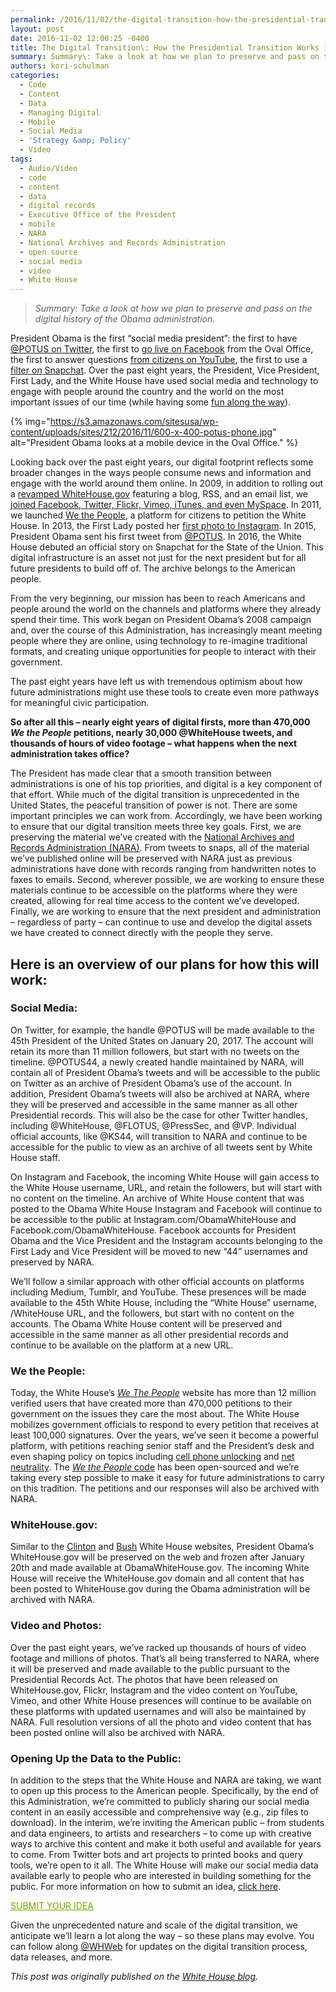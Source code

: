 ```yaml
---
permalink: /2016/11/02/the-digital-transition-how-the-presidential-transition-works-in-the-social-media-age/
layout: post
date: 2016-11-02 12:00:25 -0400
title: The Digital Transition\: How the Presidential Transition Works in the Social Media Age
summary: Summary\: Take a look at how we plan to preserve and pass on the digital history of the Obama administration. President Obama is the first &ldquo;social media president&rdquo;\: the first to have @POTUS on Twitter, the first to go live on Facebook from the Oval Office, the first to answer questions from citizens on YouTube,
authors: kori-schulman
categories:
  - Code
  - Content
  - Data
  - Managing Digital
  - Mobile
  - Social Media
  - 'Strategy &amp; Policy'
  - Video
tags:
  - Audio/Video
  - code
  - content
  - data
  - digital records
  - Executive Office of the President
  - mobile
  - NARA
  - National Archives and Records Administration
  - open source
  - social media
  - video
  - White House
---
```


> _Summary: Take a look at how we plan to preserve and pass on the digital history of the Obama administration._

President Obama is the first “social media president”: the first to have [@POTUS on Twitter](https://twitter.com/potus/status/600324682190053376?lang=en), the first to [go live on Facebook](https://www.facebook.com/potus/videos/443819269141252) from the Oval Office, the first to answer questions [from citizens on YouTube](https://www.youtube.com/watch?v=0pqzNJYzh7I), the first to use a [filter on Snapchat](https://www.youtube.com/watch?v=OIDEGN4Js40). Over the past eight years, the President, Vice President, First Lady, and the White House have used social media and technology to engage with people around the country and the world on the most important issues of our time (while having some [fun along the way](https://twitter.com/POTUS/status/763744742072913920)).

{% img="https://s3.amazonaws.com/sitesusa/wp-content/uploads/sites/212/2016/11/600-x-400-potus-phone.jpg" alt="President Obama looks at a mobile device in the Oval Office." %}

Looking back over the past eight years, our digital footprint reflects some broader changes in the ways people consume news and information and engage with the world around them online. In 2009, in addition to rolling out a [revamped WhiteHouse.gov](https://www.whitehouse.gov/blog/2009/01/20/change-has-come-whitehousegov) featuring a blog, RSS, and an email list, we [joined Facebook, Twitter, Flickr, Vimeo, iTunes, and even MySpace](https://www.whitehouse.gov/blog/2009/05/01/whitehouse-20). In 2011, we launched [We the People](https://petitions.whitehouse.gov/), a platform for citizens to petition the White House. In 2013, the First Lady posted her [first photo to Instagram](https://www.instagram.com/p/bD8tjjPZPm/?taken-by=michelleobama). In 2015, President Obama sent his first tweet from [@POTUS](https://twitter.com/potus/status/600324682190053376?lang=en). In 2016, the White House debuted an official story on Snapchat for the State of the Union. This digital infrastructure is an asset not just for the next president but for all future presidents to build off of. The archive belongs to the American people.

From the very beginning, our mission has been to reach Americans and people around the world on the channels and platforms where they already spend their time. This work began on President Obama’s 2008 campaign and, over the course of this Administration, has increasingly meant meeting people where they are online, using technology to re-imagine traditional formats, and creating unique opportunities for people to interact with their government.

The past eight years have left us with tremendous optimism about how future administrations might use these tools to create even more pathways for meaningful civic participation.

**So after all this – nearly eight years of digital firsts, more than 470,000 _We the People_ petitions, nearly 30,000 @WhiteHouse tweets, and thousands of hours of video footage – what happens when the next administration takes office?** 

The President has made clear that a smooth transition between administrations is one of his top priorities, and digital is a key component of that effort. While much of the digital transition is unprecedented in the United States, the peaceful transition of power is not. There are some important principles we can work from. Accordingly, we have been working to ensure that our digital transition meets three key goals. First, we are preserving the material we’ve created with the [National Archives and Records Administration (NARA)](https://www.archives.gov/era). From tweets to snaps, all of the material we’ve published online will be preserved with NARA just as previous administrations have done with records ranging from handwritten notes to faxes to emails. Second, wherever possible, we are working to ensure these materials continue to be accessible on the platforms where they were created, allowing for real time access to the content we’ve developed. Finally, we are working to ensure that the next president and administration – regardless of party – can continue to use and develop the digital assets we have created to connect directly with the people they serve.

## Here is an overview of our plans for how this will work:

### Social Media:

On Twitter, for example, the handle @POTUS will be made available to the 45th President of the United States on January 20, 2017. The account will retain its more than 11 million followers, but start with no tweets on the timeline. @POTUS44, a newly created handle maintained by NARA, will contain all of President Obama’s tweets and will be accessible to the public on Twitter as an archive of President Obama’s use of the account. In addition, President Obama’s tweets will also be archived at NARA, where they will be preserved and accessible in the same manner as all other Presidential records. This will also be the case for other Twitter handles, including @WhiteHouse, @FLOTUS, @PressSec, and @VP. Individual official accounts, like @KS44, will transition to NARA and continue to be accessible for the public to view as an archive of all tweets sent by White House staff.

On Instagram and Facebook, the incoming White House will gain access to the White House username, URL, and retain the followers, but will start with no content on the timeline. An archive of White House content that was posted to the Obama White House Instagram and Facebook will continue to be accessible to the public at Instagram.com/ObamaWhiteHouse and Facebook.com/ObamaWhiteHouse. Facebook accounts for President Obama and the Vice President and the Instagram accounts belonging to the First Lady and Vice President will be moved to new “44” usernames and preserved by NARA.

We’ll follow a similar approach with other official accounts on platforms including Medium, Tumblr, and YouTube. These presences will be made available to the 45th White House, including the “White House” username, /WhiteHouse URL, and the followers, but start with no content on the accounts. The Obama White House content will be preserved and accessible in the same manner as all other presidential records and continue to be available on the platform at a new URL.

### We the People:

Today, the White House’s [_We The People_](https://petitions.whitehouse.gov/) website has more than 12 million verified users that have created more than 470,000 petitions to their government on the issues they care the most about. The White House mobilizes government officials to respond to every petition that receives at least 100,000 signatures. Over the years, we’ve seen it become a powerful platform, with petitions reaching senior staff and the President’s desk and even shaping policy on topics including [cell phone unlocking](https://www.whitehouse.gov/blog/2014/08/15/heres-how-cell-phone-unlocking-became-legal) and [net neutrality](https://www.whitehouse.gov/net-neutrality). The [_We the People_ code](https://petitions.whitehouse.gov/developers) has been open-sourced and we’re taking every step possible to make it easy for future administrations to carry on this tradition. The petitions and our responses will also be archived with NARA.

### WhiteHouse.gov:

Similar to the [Clinton](https://clinton4.nara.gov/) and [Bush](https://georgewbush-whitehouse.archives.gov/) White House websites, President Obama’s WhiteHouse.gov will be preserved on the web and frozen after January 20th and made available at ObamaWhiteHouse.gov. The incoming White House will receive the WhiteHouse.gov domain and all content that has been posted to WhiteHouse.gov during the Obama administration will be archived with NARA.

### Video and Photos:

Over the past eight years, we’ve racked up thousands of hours of video footage and millions of photos. That’s all being transferred to NARA, where it will be preserved and made available to the public pursuant to the Presidential Records Act. The photos that have been released on WhiteHouse.gov, Flickr, Instagram and the video content on YouTube, Vimeo, and other White House presences will continue to be available on these platforms with updated usernames and will also be maintained by NARA. Full resolution versions of all the photo and video content that has been posted online will also be archived with NARA.

### Opening Up the Data to the Public:

In addition to the steps that the White House and NARA are taking, we want to open up this process to the American people. Specifically, by the end of this Administration, we&#8217;re committed to publicly sharing our social media content in an easily accessible and comprehensive way (e.g., zip files to download). In the interim, we&#8217;re inviting the American public – from students and data engineers, to artists and researchers – to come up with creative ways to archive this content and make it both useful and available for years to come. From Twitter bots and art projects to printed books and query tools, we’re open to it all. The White House will make our social media data available early to people who are interested in building something for the public. For more information on how to submit an idea, [click here](https://www.whitehouse.gov/participate/opening-our-data-public).

<a class="button" style="color: #72ab00" href="https://www.whitehouse.gov/participate/opening-our-data-public" target="_self">SUBMIT YOUR IDEA</a>

Given the unprecedented nature and scale of the digital transition, we anticipate we’ll learn a lot along the way – so these plans may evolve. You can follow along [@WHWeb](https://twitter.com/whweb) for updates on the digital transition process, data releases, and more.

_This post was originally published on the [White House blog](https://www.whitehouse.gov/blog)._
